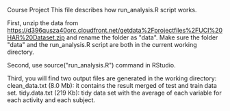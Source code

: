 Course Project
This file describes how run_analysis.R script works.

First, unzip the data from https://d396qusza40orc.cloudfront.net/getdata%2Fprojectfiles%2FUCI%20HAR%20Dataset.zip and rename the folder as "data".
Make sure the folder "data" and the run_analysis.R script are both in the current working directory.

Second, use source("run_analysis.R") command in RStudio.

Third, you will find two output files are generated in the working directory:
clean_data.txt (8.0 Mb): it contains the result merged of test and train data set.
tidy.data.txt (219 Kb):  tidy data set with the average of each variable for each activity and each subject.
